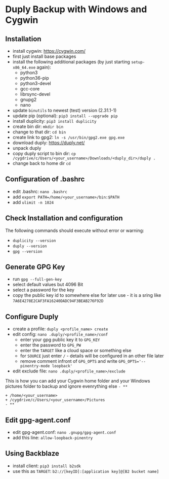 # Duply Backup with Windows and Cygwin

## Installation
- install cygwin: <https://cygwin.com/>
- first just install base packages
- install the following additional packages (by just starting `setup-x86_64.exe` again):
  - python3
  - python36-pip
  - python3-devel
  - gcc-core
  - librsync-devel
  - gnupg2
  - nano
- update `binutils` to newest (test) version (2.31.1-1)
- update pip (optional): `pip3 install --upgrade pip`
- install duplicity: `pip3 install duplicity`
- create bin dir: `mkdir bin`
- change to that dir: `cd bin`
- create link to gpg2: `ln -s /usr/bin/gpg2.exe gpg.exe`
- download duply: <https://duply.net/>
- unpack duply
- copy duply script to bin dir: `cp /cygdrive/c/Users/<your_username>/Downloads/<duply_dir>/duply .`
- change back to home dir `cd`

## Configuration of .bashrc
- edit .bashrc: `nano .bashrc`
- add `export PATH=/home/<your_username>/bin:$PATH`
- add `ulimit -n 1024`

## Check Installation and configuration
The following commands should execute without error or warning:
- `duplicity --version`
- `duply --version`
- `gpg --version`

## Generate GPG Key
- run `gpg --full-gen-key`
- select default values but 4096 Bit
- select a password for the key
- copy the public key id to somewhere else for later use -  it is a sring like `7A6E4278E2CAF3FA16240DADC94F3BEAB276F92D`

## Configure Duply
- create a profile: `duply <profile_name> create`
- edit config: `nano .duply/<profile_name>/conf`
  - enter your gpg public key it to `GPG_KEY`
  - enter the password to `GPG_PW`
  - enter the `TARGET` like a cloud space or something else
  - for `SOURCE` just enter `/` - details will be configured in an other file later
  - remove comment infront of `GPG_OPTS` and write `GPG_OPTS='--pinentry-mode loopback'`
- edit exclude file: `nano .duply/<profile_name>/exclude`

This is how you can add your Cygwin home folder and your Windows pictures folder to backup and ignore evenrything else `- **`
```
+ /home/<your_username>
+ /cygdrive/c/Users/<your_username>/Pictures
- **
```

## Edit gpg-agent.conf
- edit gpg-agent.conf: `nano .gnupg/gpg-agent.conf`
- add this line: `allow-loopback-pinentry`

## Using Backblaze
- install client: `pip3 install b2sdk`
- use this as `TARGET`: `b2://[keyID]:[application key]@[B2 bucket name]`
